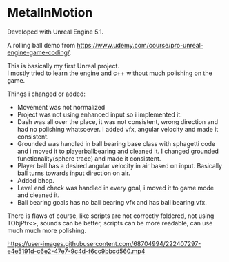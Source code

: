 # MetalInMotion

Developed with Unreal Engine 5.1.

A rolling ball demo from https://www.udemy.com/course/pro-unreal-engine-game-coding/.

This is basically my first Unreal project.\
I mostly tried to learn the engine and c++ without much polishing on the game.

Things i changed or added:
- Movement was not normalized
- Project was not using enhanced input so i implemented it.
- Dash was all over the place, it was not consistent, wrong direction and had no polishing whatsoever. I added vfx, angular velocity and made it consistent.
- Grounded was handled in ball bearing base class with sphagetti code and i moved it to playerballbearing and cleaned it. I changed grounded functionality(sphere trace) and made it consistent.
- Player ball has a desired angular velocity in air based on input. Basically ball turns towards input direction on air.
- Added bhop.
- Level end check was handled in every goal, i moved it to game mode and cleaned it.
- Ball bearing goals has no ball bearing vfx and has ball bearing vfx.

There is flaws of course, like scripts are not correctly foldered, not using TObjPtr<>, sounds can be better, scripts can be more readable, can use much much more polishing.


https://user-images.githubusercontent.com/68704994/222407297-e4e5191d-c6e2-47e7-9c4d-f6cc9bbcd560.mp4


